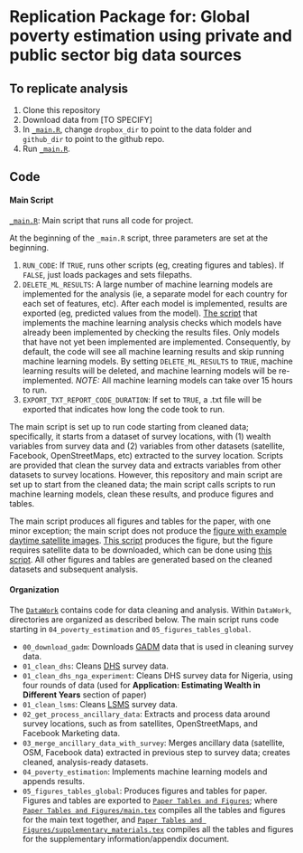 # Replication Package for: Global poverty estimation using private and public sector big data sources

## To replicate analysis

1. Clone this repository
2. Download data from [TO SPECIFY]
3. In [`_main.R`](https://github.com/dime-worldbank/big-data-poverty-estimation/blob/master/_main.R), change `dropbox_dir` to point to the data folder and `github_dir` to point to the github repo.
4. Run [`_main.R`](https://github.com/dime-worldbank/big-data-poverty-estimation/blob/master/_main.R).

## Code

#### Main Script

[`_main.R`](https://github.com/dime-worldbank/big-data-poverty-estimation/blob/master/_main.R): Main script that runs all code for project.

At the beginning of the `_main.R` script, three parameters are set at the beginning.

1. `RUN_CODE`: If `TRUE`, runs other scripts (eg, creating figures and tables). If `FALSE`, just loads packages and sets filepaths.
2. `DELETE_ML_RESULTS`: A large number of machine learning models are implemented for the analysis (ie, a separate model for each country for each set of features, etc). After each model is implemented, results are exported (eg, predicted values from the model). [The script](https://github.com/dime-worldbank/big-data-poverty-estimation/blob/master/DataWork/04_poverty_estimation/01_pov_estimation.R) that implements the machine learning analysis checks which models have already been implemented by checking the results files. Only models that have not yet been implemented are implemented. Consequently, by default, the code will see all machine learning results and skip running machine learning models. By setting `DELETE_ML_RESULTS` to `TRUE`, machine learning results will be deleted, and machine learning models will be re-implemented. _NOTE:_ All machine learning models can take over 15 hours to run.
3. `EXPORT_TXT_REPORT_CODE_DURATION`: If set to `TRUE`, a .txt file will be exported that indicates how long the code took to run. 

The main script is set up to run code starting from cleaned data; specifically, it starts from a dataset of survey locations, with (1) wealth variables from survey data and (2) variables from other datasets (satellite, Facebook, OpenStreetMaps, etc) extracted to the survey location. Scripts are provided that clean the survey data and extracts variables from other datasets to survey locations. However, this repository and main script are set up to start from the cleaned data; the main script calls scripts to run machine learning models, clean these results, and produce figures and tables. 

The main script produces all figures and tables for the paper, with one minor exception; the main script does not produce the [figure with example daytime satellite images](https://github.com/dime-worldbank/big-data-poverty-estimation/blob/master/Paper%20Tables%20and%20Figures/figures/example_daytime_images.png). [This script](https://github.com/dime-worldbank/big-data-poverty-estimation/blob/33cbed1be65afcc50b373f88c0835df8078bac22/DataWork/02_get_process_ancillary_data/CNN%20Features%20Predict%20NTL/example_images.ipynb#L599) produces the figure, but the figure requires satellite data to be downloaded, which can be done using [this script](https://github.com/dime-worldbank/big-data-poverty-estimation/blob/33cbed1be65afcc50b373f88c0835df8078bac22/DataWork/02_get_process_ancillary_data/CNN%20Features%20Predict%20NTL/01_create_ntlgroup_tfrecord_name_ntlharmon.R). All other figures and tables are generated based on the cleaned datasets and subsequent analysis.  

#### Organization

The [`DataWork`](https://github.com/dime-worldbank/big-data-poverty-estimation/tree/master/DataWork) contains code for data cleaning and analysis. Within `DataWork`, directories are organized as described below. The main script runs code starting in `04_poverty_estimation` and `05_figures_tables_global`.

* `00_download_gadm`: Downloads [GADM](https://gadm.org/) data that is used in cleaning survey data.
* `01_clean_dhs`: Cleans [DHS](https://www.usaid.gov/global-health/demographic-and-health-surveys-program) survey data.
* `01_clean_dhs_nga_experiment`: Cleans DHS survey data for Nigeria, using four rounds of data (used for __Application: Estimating Wealth in Different Years__ section of paper)
* `01_clean_lsms`: Cleans [LSMS](https://www.worldbank.org/en/programs/lsms) survey data.
* `02_get_process_ancillary_data`: Extracts and process data around survey locations, such as from satellites, OpenStreetMaps, and Facebook Marketing data.
* `03_merge_ancillary_data_with_survey`: Merges ancillary data (satellite, OSM, Facebook data) extracted in previous step to survey data; creates cleaned, analysis-ready datasets.
* `04_poverty_estimation`: Implements machine learning models and appends results.
* `05_figures_tables_global`: Produces figures and tables for paper. Figures and tables are exported to [`Paper Tables and Figures`](https://github.com/dime-worldbank/big-data-poverty-estimation/tree/master/Paper%20Tables%20and%20Figures); where [`Paper Tables and Figures/main.tex`](https://github.com/dime-worldbank/big-data-poverty-estimation/blob/master/Paper%20Tables%20and%20Figures/main.tex) compiles all the tables and figures for the main text together, and [`Paper Tables and Figures/supplementary_materials.tex`](https://github.com/dime-worldbank/big-data-poverty-estimation/blob/master/Paper%20Tables%20and%20Figures/supplementary_materials.tex) compiles all the tables and figures for the supplementary information/appendix document.


